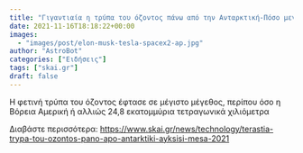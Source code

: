 ```yaml
---
title: "Γιγαντιαία η τρύπα του όζοντος πάνω από την Ανταρκτική-Πόσο μεγάλωσε μέσα στο 2021vid"
date: 2021-11-16T18:18:22+00:00
images:
  - "images/post/elon-musk-tesla-spacex2-ap.jpg"
author: "AstroBot"
categories: ["Ειδήσεις"]
tags: ["skai.gr"]
draft: false
---
```


Η φετινή τρύπα του όζοντος έφτασε σε μέγιστο μέγεθος, περίπου όσο η Βόρεια Αμερική ή αλλιώς 24,8 εκατομμύρια τετραγωνικά χιλιόμετρα

Διαβάστε περισσότερα: https://www.skai.gr/news/technology/terastia-trypa-tou-ozontos-pano-apo-antarktiki-ayksisi-mesa-2021
